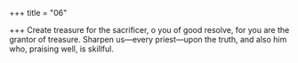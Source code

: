 +++
title = "06"

+++
Create treasure for the sacrificer, o you of good resolve, for you are the  grantor of treasure.
Sharpen us—every priest—upon the truth, and also him who, praising  well, is skillful.